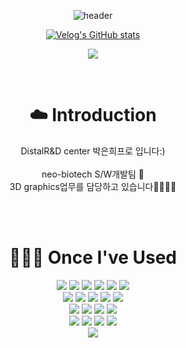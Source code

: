 <div align=center>

![header](https://capsule-render.vercel.app/api?type=waving&color=timeGradient&text=Welcome%20to%20neo-euni's%20GitHub%20☁️&animation=twinkling&fontSize=35&fontAlignY=40&fontAlign=70&height=250)



[![Velog's GitHub stats](https://velog-readme-stats.vercel.app/api?name=9ruem2)](https://github.com/neo-euni/velog-readme-stats)

<a href="https://velog.io/@9ruem2"><img src="https://img.shields.io/badge/Tech%20Blog-EA9C9C?style=flat&logo=Vimeo&logoColor=white&link=https://velog.io/@9ruem2"/></a>

</br>

# ☁️ Introduction
<p>DistalR&D center 박은희프로 입니다:)</br></br>neo-biotech S/W개발팀 🤗</br> 3D graphics업무를 담당하고 있습니다🧙🏻‍♀️🔮</p></br>

</br>

# 👩🏻‍💻 Once I've Used
<!-- Frontend / JS -->
<img src="https://img.shields.io/badge/git-F05032?style=flat&logo=git&logoColor=white"/>
<img src="https://img.shields.io/badge/Java11-007396?style=flat&logo=java&logoColor=white"/>
<img src="https://img.shields.io/badge/Node.js-339933?style=flat&logo=node.js&logoColor=white"/>
<img src="https://img.shields.io/badge/JPA-59666C?style=flat&logo=hibernate&logoColor=white"/>
<img src="https://img.shields.io/badge/SpringBoot-6DB33F?style=flat&logo=springboot&logoColor=white"/>
<img src="https://img.shields.io/badge/RestDocs-8CA1AF?style=flat&logo=asciidoctor&logoColor=white"/></br>

<!-- Backend / Security -->
<img src="https://img.shields.io/badge/MySQL-4479A1?style=flat&logo=mysql&logoColor=white"/>
<img src="https://img.shields.io/badge/SpringSecurity-6DB33F?style=flat&logo=springsecurity&logoColor=white"/>
<img src="https://img.shields.io/badge/JWT-000000?style=flat&logo=jsonwebtoken&logoColor=white"/>
<img src="https://img.shields.io/badge/OAuth2-3EAAAF?style=flat&logo=openid&logoColor=white"/>
<img src="https://img.shields.io/badge/Redis-D92E20?style=flat&logo=redis&logoColor=white"/></br>

<!-- Cloud -->
<img src="https://img.shields.io/badge/AWS-232F3E?style=flat&logo=amazonaws&logoColor=white"/>
<img src="https://img.shields.io/badge/EC2-FF9900?style=flat&logo=amazonec2&logoColor=white"/>
<img src="https://img.shields.io/badge/RDS-527FFF?style=flat&logo=amazonrds&logoColor=white"/>
<img src="https://img.shields.io/badge/AWS Lambda-FF9900?style=flat&logo=awslambda&logoColor=white"/></br>

<!-- 추가 요청 -->
<img src="https://img.shields.io/badge/Vue.js-4FC08D?style=flat&logo=vue.js&logoColor=white"/>
<img src="https://img.shields.io/badge/Vite-646CFF?style=flat&logo=vite&logoColor=white"/>
<img src="https://img.shields.io/badge/Electron-47848F?style=flat&logo=electron&logoColor=white"/>
<img src="https://img.shields.io/badge/VTK-1D76DB?style=flat&logo=data:image/svg+xml;base64,PHN2ZyB4bWxucz0naHR0cDovL3d3dy53My5vcmcvMjAwMC9zdmcnIHZpZXdCb3g9IjAgMCAxMDAgMTAwIj48cmVjdCBmaWxsPSIjMDA3OEZGIiB3aWR0aD0iMTAwIiBoZWlnaHQ9IjEwMCIvPjwvc3ZnPg==&logoColor=white"/>

<!-- 활동 통계 -->
<br>

<img src="http://github-profile-summary-cards.vercel.app/api/cards/profile-details?username=neo-euni&theme=moltack" />




</div>
